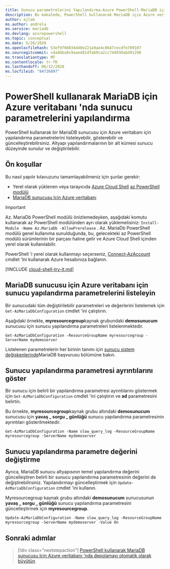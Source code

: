 ```yaml
---
title: Sunucu parametrelerini Yapılandırma-Azure PowerShell-MariaDB için Azure veritabanı
description: Bu makalede, PowerShell kullanarak MariaDB için Azure veritabanı 'nda hizmet parametrelerinin nasıl yapılandırılacağı açıklanır.
author: ajlam
ms.author: andrela
ms.service: mariadb
ms.devlang: azurepowershell
ms.topic: conceptual
ms.date: 5/26/2020
ms.openlocfilehash: 53ef9f66034d40e221a9ae4c8647cecdfe709107
ms.sourcegitcommit: c4ad4ba9c9aaed81dfab9ca2cc744930abd91298
ms.translationtype: MT
ms.contentlocale: tr-TR
ms.lasthandoff: 06/12/2020
ms.locfileid: "84726897"
---
```

# <a name="configure-server-parameters-in-azure-database-for-mariadb-using-powershell"></a>PowerShell kullanarak MariaDB için Azure veritabanı 'nda sunucu parametrelerini yapılandırma

PowerShell kullanarak bir MariaDB sunucusu için Azure veritabanı için yapılandırma parametrelerini listeleyebilir, gösterebilir ve güncelleştirebilirsiniz. Altyapı yapılandırmalarının bir alt kümesi sunucu düzeyinde sunulur ve değiştirilebilir.

## <a name="prerequisites"></a>Ön koşullar

Bu nasıl yapılır kılavuzunu tamamlayabilmeniz için şunlar gerekir:

- Yerel olarak yüklenen veya tarayıcıda [Azure Cloud Shell](https://shell.azure.com/) [az PowerShell modülü](https://docs.microsoft.com/powershell/azure/install-az-ps)
- [MariaDB sunucusu Için Azure veritabanı](quickstart-create-mariadb-server-database-using-azure-powershell.md)

> [!IMPORTANT]
> Az. MariaDb PowerShell modülü önizlemedeyken, aşağıdaki komutu kullanarak az PowerShell modülünden ayrı olarak yüklemelisiniz: `Install-Module -Name Az.MariaDb -AllowPrerelease` .
> Az. MariaDb PowerShell modülü genel kullanıma sunulduğunda, bu, gelecekteki az PowerShell modülü sürümlerinin bir parçası haline gelir ve Azure Cloud Shell içinden yerel olarak kullanılabilir.

PowerShell 'i yerel olarak kullanmayı seçerseniz, [Connect-AzAccount](https://docs.microsoft.com/powershell/module/az.accounts/connect-azaccount) cmdlet 'Ini kullanarak Azure hesabınıza bağlanın.

[!INCLUDE [cloud-shell-try-it.md](../../includes/cloud-shell-try-it.md)]

## <a name="list-server-configuration-parameters-for-azure-database-for-mariadb-server"></a>MariaDB sunucusu için Azure veritabanı için sunucu yapılandırma parametrelerini listeleyin

Bir sunucudaki tüm değiştirilebilir parametreleri ve değerlerini listelemek için `Get-AzMariaDbConfiguration` cmdlet 'ini çalıştırın.

Aşağıdaki örnekte, **myresourcegroup**kaynak grubundaki **demosunucum** sunucusu için sunucu yapılandırma parametreleri listelenmektedir.

```azurepowershell-interactive
Get-AzMariaDbConfiguration -ResourceGroupName myresourcegroup -ServerName mydemoserver
```

Listelenen parametrelerin her birinin tanımı için [sunucu sistem değişkenlerinde](https://dev.mysql.com/doc/refman/5.7/en/server-system-variables.html)MariaDB başvurusu bölümüne bakın.

## <a name="show-server-configuration-parameter-details"></a>Sunucu yapılandırma parametresi ayrıntılarını göster

Bir sunucu için belirli bir yapılandırma parametresi ayrıntılarını göstermek için `Get-AzMariaDbConfiguration` cmdlet 'ini çalıştırın ve **ad** parametresini belirtin.

Bu örnekte, **myresourcegroup**kaynak grubu altındaki **demosunucum** sunucusu için **yavaş \_ sorgu \_ günlüğü** sunucu yapılandırma parametresinin ayrıntıları gösterilmektedir.

```azurepowershell-interactive
Get-AzMariaDbConfiguration -Name slow_query_log -ResourceGroupName myresourcegroup -ServerName mydemoserver
```

## <a name="modify-a-server-configuration-parameter-value"></a>Sunucu yapılandırma parametre değerini değiştirme

Ayrıca, MariaDB sunucu altyapısının temel yapılandırma değerini güncelleştiren belirli bir sunucu yapılandırma parametresinin değerini de değiştirebilirsiniz. Yapılandırmayı güncelleştirmek için `Update-AzMariaDbConfiguration` cmdlet 'ini kullanın.

Myresourcegroup kaynak grubu altındaki **demosunucum** sunucusunun **yavaş \_ sorgu \_ günlüğü** sunucu yapılandırma parametresini güncelleştirmek için **myresourcegroup**.

```azurepowershell-interactive
Update-AzMariaDbConfiguration -Name slow_query_log -ResourceGroupName myresourcegroup -ServerName mydemoserver -Value On
```

## <a name="next-steps"></a>Sonraki adımlar

> [!div class="nextstepaction"]
> [PowerShell kullanarak MariaDB sunucusu Için Azure veritabanı 'nda depolamayı otomatik olarak büyütün](howto-auto-grow-storage-powershell.md).
